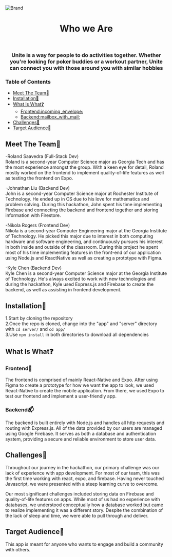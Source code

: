 ![Brand](https://github.com/rolandsaav/HackHarvard2023/assets/118225165/697668cf-2db9-4302-bdb1-9f5d0b1100f0)
<header>
<h1 align = "center"> Who we Are </h1>
</header>
<h3 align = "center"> Unite is a way for people to do activities together. Whether you're looking for poker buddies or a workout partner, Unite can connect you with those around you with similar hobbies </h3>

### Table of Contents

- [Meet The Team:bow: ](#meet-the-teambow-)
- [Installation:wrench: ](#installationwrench-)
- [What Is What:question: ](#what-is-whatquestion-)
  - [Frontend:incoming\_envelope: ](#frontendincoming_envelope-)
  - [Backend:mailbox\_with\_mail: ](#backendmailbox_with_mail-)
- [Challenges:anger: ](#challengesanger-)
- [Target Audience:dart: ](#target-audiencedart-)

## Meet The Team:bow: <a name = "Meet"><a>
-Roland Saavedra (Full-Stack Dev)     
Roland is a second-year Computer Science major as Georgia Tech and has the most experience amongst the group. With a keen eye for detail, Roland mostly worked on the frontend to implement quality-of-life features as well as testing the frontend on Expo.  
  
-Johnathan Liu (Backend Dev)   
John is a second-year Computer Science major at Rochester Institute of Technology. He ended up in CS due to his love for mathematics and problem solving. During this hackathon, John spent his time implementing Firebase and connecting the backend and frontend together and storing information with Firestore.   
   
-Nikola Rogers (Frontend Dev)   
Nikola is a second-year Computer Engineering major at the Georgia Institute of Technology. He picked this major due to interest in both computing hardware and software engineering, and continuously pursues his interest in both inside and outside of the classroom. During this project he spent most of his time implementing features in the front-end of our application using Node.js and ReactNative as well as creating a prototype with Figma.
 
-Kyle Chen (Backend Dev)   
Kyle Chen is a second-year Computer Science major at the Georgia Institute of Technology. He's always excited to work with new technologies and during the hackathon, Kyle used Express.js and Firebase to create the backend, as well as assisting in frontend development.


## Installation:wrench: <a name = "installation"><a>
1.Start by cloning the repository  
2.Once the repo is cloned, change into the "app" and "server" directory with `cd server/` and `cd app/`  
3.Use `npm install` in both directories to download all dependencies

## What Is What:question: <a name = "tech"><a>
### Frontend:incoming_envelope: <a name = "Front"><a>
The frontend is comprised of mainly React-Native and Expo. After using Figma to create a prototype for how we want the app to look, we used React-Native to create the mobile application. From there, we used Expo to test our frontend and implement a user-friendly app.

### Backend:mailbox_with_mail: <a name = "Back"><a>
The backend is built entirely with Node.js and handles all http requests and routing with Express.js. All of the data provided by our users are managed using Google Firebase. It serves as both a database and authentication system, providing a secure and reliable environment to store user data. 

## Challenges:anger: <a name = "challenge"><a>
Throughout our journey in the hackathon, our primary challenge was our lack of experience with app development. For most of our team, this was the first time working with react, expo, and firebase. Having never touched Javascript, we were presented with a steep learning curve to overcome.  

Our most significant challenges included storing data on Firebase and quality-of-life features on apps. While most of us had no experience with databases, we understood conceptually how a database worked but came to realize implementing it was a different story. Despite the combination of the lack of sleep and time, we were able to pull through and deliver.  

## Target Audience:dart: <a name = "Target"><a>  
This app is meant for anyone who wants to engage and build a community with others. 
